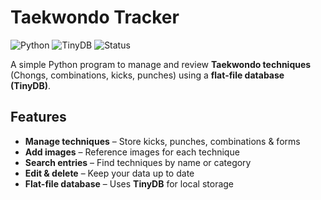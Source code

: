 # Taekwondo Tracker  

![Python](https://img.shields.io/badge/Python-3.10-blue?logo=python)
![TinyDB](https://img.shields.io/badge/Database-TinyDB-green)
![Status](https://img.shields.io/badge/Status-Active-brightgreen)

A simple Python program to manage and review **Taekwondo techniques** (Chongs, combinations, kicks, punches) using a **flat-file database (TinyDB)**.

## Features  
- **Manage techniques** – Store kicks, punches, combinations & forms
- **Add images** – Reference images for each technique
- **Search entries** – Find techniques by name or category
- **Edit & delete** – Keep your data up to date
- **Flat-file database** – Uses **TinyDB** for local storage  

